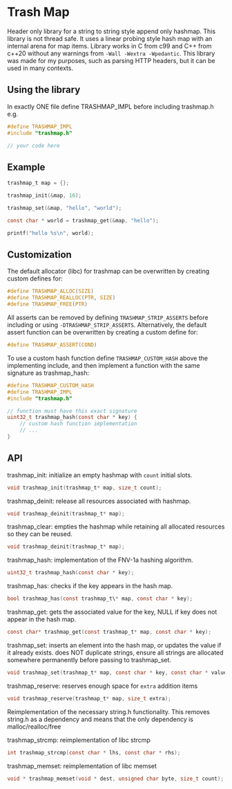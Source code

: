 # Trash Map

Header only library for a string to string style append only hashmap.
This library is not thread safe. It uses a linear probing style hash map with an internal arena for map items.
Library works in C from c99 and C++ from c++20 without any warnings from `-Wall -Wextra -Wpedantic`.
This library was made for my purposes, such as parsing HTTP headers, but it can be used in many contexts.

## Using the library

In exactly ONE file define TRASHMAP_IMPL before including trashmap.h e.g.

``` C
#define TRASHMAP_IMPL
#include "trashmap.h"

// your code here

```

## Example

``` C
trashmap_t map = {};

trashmap_init(&map, 16);

trashmap_set(&map, "hello", "world");

const char * world = trashmap_get(&map, "hello");

printf("hello %s\n", world);
```

## Customization

The default allocator (libc) for trashmap can be overwritten by creating custom defines for:

``` C
#define TRASHMAP_ALLOC(SIZE)
#define TRASHMAP_REALLOC(PTR, SIZE)
#define TRASHMAP_FREE(PTR)
```

All asserts can be removed by defining `TRASHMAP_STRIP_ASSERTS` before including or using `-DTRASHMAP_STRIP_ASSERTS`.
Alternatively, the default assert function can be overwritten by creating a custom define for:

``` C
#define TRASHMAP_ASSERT(COND)
```

To use a custom hash function define `TRASHMAP_CUSTOM_HASH` above the implementing include,
and then implement a function with the same signature as trashmap_hash:

``` C
#define TRASHMAP_CUSTOM_HASH
#define TRASHMAP_IMPL
#include "trashmap.h"

// function must have this exact signature
uint32_t trashmap_hash(const char * key) {
    // custom hash function implementation
    // ...
}

```

## API

trashmap_init: initialize an empty hashmap with `count` initial slots.

``` C
void trashmap_init(trashmap_t* map, size_t count);
```

trashmap_deinit: release all resources associated with hashmap.

``` C
void trashmap_deinit(trashmap_t* map);
```

trashmap_clear: empties the hashmap while retaining all allocated resources so they can be reused.

``` C
void trashmap_deinit(trashmap_t* map);
```

trashmap_hash: implementation of the FNV-1a hashing algorithm.

``` C
uint32_t trashmap_hash(const char * key);
```

trashmap_has: checks if the key appears in the hash map.

``` C
bool trashmap_has(const trashmap_t\* map, const char * key);
```

trashmap_get: gets the associated value for the key, NULL if key does not appear in the hash map.

``` C
const char* trashmap_get(const trashmap_t* map, const char * key);
```

trashmap_set: inserts an element into the hash map, or updates the value if it already exists.
does NOT duplicate strings, ensure all strings are allocated somewhere permanently before passing to trashmap_set.

``` C
void trashmap_set(trashmap_t* map, const char * key, const char * value);
```

trashmap_reserve: reserves enough space for `extra` addition items

``` C
void trashmap_reserve(trashmap_t* map, size_t extra);
```

Reimplementation of the necessary string.h functionality. This removes string.h as a dependency and means that the only dependency is malloc/realloc/free

trashmap_strcmp: reimplementation of libc strcmp

``` C
int trashmap_strcmp(const char * lhs, const char * rhs);
```

trashmap_memset: reimplementation of libc memset

``` C
void * trashmap_memset(void * dest, unsigned char byte, size_t count);
```
